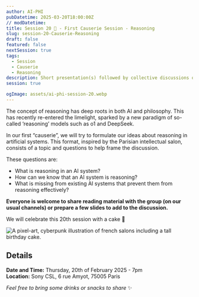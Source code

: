 ```yaml
---
author: AI-PHI
pubDatetime: 2025-03-20T18:00:00Z
// modDatetime:
title: Session 20 🎂 - First Causerie Session - Reasoning
slug: session-20-Causerie-Reasoning
draft: false
featured: false
nextSession: true
tags:
  - Session
  - Causerie
  - Reasoning
description: Short presentation(s) followed by collective discussions on reasoning in AI systems. We will celebrate this 20th session with a cake 🥳
session: true

ogImage: assets/ai-phi-session-20.webp
---
```


The concept of reasoning has deep roots in both AI and philosophy. This has recently re-entered the limelight, sparked by a new paradigm of so-called ‘reasoning’ models such as o1 and DeepSeek.

In our first “causerie”, we will try to formulate our ideas about reasoning in artificial systems. This format, inspired by the Parisian intellectual salon, consists of a topic and questions to help frame the discussion.

These questions are:

- What is reasoning in an AI system?
- How can we know that an AI system is reasoning?
- What is missing from existing AI systems that prevent them from reasoning effectively?

**Everyone is welcome to share reading material with the group (on our usual channels) or prepare a few slides to add to the discussion.**

We will celebrate this 20th session with a cake 🥳

<img src="/assets/ai-phi-session-20.webp" alt="A pixel-art, cyberpunk illustration of french salons including a tall birthday cake." />

## Details

**Date and Time:** Thursday, 20th of February 2025 - 7pm  
**Location:** Sony CSL, 6 rue Amyot, 75005 Paris

_Feel free to bring some drinks or snacks to share_ ✨
